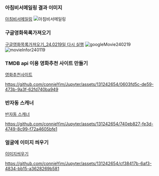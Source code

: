 ### 아침비서메일링 결과 이미지 
[아침비서메일링](https://github.com/connieYim/Jupyter/blob/main/%EC%95%84%EC%B9%A8%EB%B9%84%EC%84%9C%EB%A9%94%EC%9D%BC%EB%A7%81.ipynb)
![아침비서메일링](https://github.com/connieYim/Jupyter/assets/131242654/ae64ff9c-797c-41aa-bcc7-dbc8fe9cc17c)

### 구글영화목록가져오기
[구글영화목록가져오기_24.0219일 다시 실행](https://github.com/connieYim/Jupyter/blob/main/%EA%B5%AC%EA%B8%80%EC%98%81%ED%99%94%EB%AA%A9%EB%A1%9D%EA%B0%80%EC%A0%B8%EC%98%A4%EA%B8%B0.ipynb)
![googleMovie240219](https://github.com/connieYim/Jupyter/assets/131242654/c6c78013-749d-4d8a-9b2e-3475b8e4ce5a)
![movieInfor240119](https://github.com/connieYim/Jupyter/assets/131242654/37404fcf-c348-4e8b-8cc8-3c4eb1517f8c)

### TMDB api 이용 영화추천 사이트 만들기

[영화추천사이트](https://github.com/connieYim/Jupyter/blob/main/%EC%98%81%ED%99%94%EC%B6%94%EC%B2%9C(%EC%9D%B8%EA%B8%B0%EB%B3%84%2C%20%EC%8A%A4%ED%86%A0%EB%A6%AC%EB%B3%84%2C%20%EA%B0%90%EB%8F%85%EB%B3%84).ipynb)



https://github.com/connieYim/Jupyter/assets/131242654/0603fd5c-de59-473b-9a3f-62fd740ba949




### 반자동 스캐너
[반자동 스캐너](https://github.com/connieYim/Jupyter/blob/main/%EB%B0%98%EC%9E%90%EB%8F%99%20%EB%AC%B8%EC%84%9C%20%EC%8A%A4%EC%BA%90%EB%84%88.ipynb)




https://github.com/connieYim/Jupyter/assets/131242654/740eb827-fe3d-4749-8c99-f72a4605bfe1

### 얼굴에 이미지 씌우기
[이미지씌우기](https://github.com/connieYim/Jupyter/blob/main/%EC%9D%B4%EB%AF%B8%EC%A7%80%EC%94%8C%EC%9A%B0%EA%B8%B0(%EC%98%A4%EB%A5%98%ED%95%B4%EA%B2%B0).ipynb)



https://github.com/connieYim/Jupyter/assets/131242654/cf38417b-6af3-4834-bb15-a3628269b581






